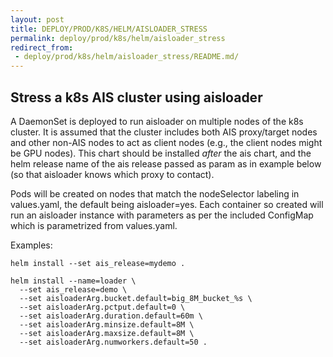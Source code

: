 ```yaml
---
layout: post
title: DEPLOY/PROD/K8S/HELM/AISLOADER_STRESS
permalink: deploy/prod/k8s/helm/aisloader_stress
redirect_from:
 - deploy/prod/k8s/helm/aisloader_stress/README.md/
---
```


## Stress a k8s AIS cluster using aisloader

A DaemonSet is deployed to run aisloader on multiple nodes of the k8s cluster. It is assumed that
the cluster includes both AIS proxy/target nodes and other non-AIS nodes to act as client nodes
(e.g., the client nodes might be GPU nodes). This chart should be installed *after* the ais
chart, and the helm release name of the ais release passed as param as in example below (so
that aisloader knows which proxy to contact).

Pods will be created on nodes that match the nodeSelector labeling in values.yaml, the default
being aisloader=yes. Each container so created will run an aisloader instance with parameters
as per the included ConfigMap which is parametrized from values.yaml.

Examples:
```console    
helm install --set ais_release=mydemo .

helm install --name=loader \
  --set ais_release=demo \
  --set aisloaderArg.bucket.default=big_8M_bucket_%s \
  --set aisloaderArg.pctput.default=0 \
  --set aisloaderArg.duration.default=60m \
  --set aisloaderArg.minsize.default=8M \
  --set aisloaderArg.maxsize.default=8M \
  --set aisloaderArg.numworkers.default=50 .
```
